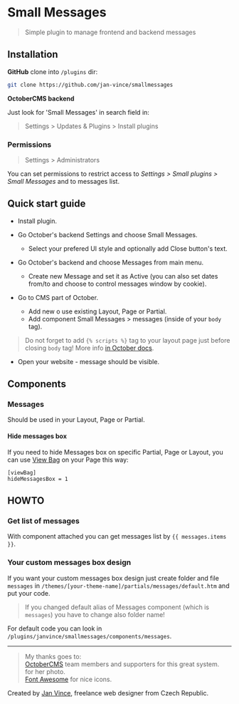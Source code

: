 # Small Messages
> Simple plugin to manage frontend and backend messages


## Installation

**GitHub** clone into `/plugins` dir:

```sh
git clone https://github.com/jan-vince/smallmessages
```

**OctoberCMS backend**

Just look for 'Small Messages' in search field in:
> Settings > Updates & Plugins > Install plugins

### Permissions

> Settings > Administrators

You can set permissions to restrict access to *Settings > Small plugins > Small Messages* and to messages list.


## Quick start guide

* Install plugin.

* Go October's backend Settings and choose Small Messages.
  * Select your prefered UI style and optionally add Close button's text.

* Go October's backend and choose Messages from main menu.
  * Create new Message and set it as Active (you can also set dates from/to and choose to control messages window by cookie).

* Go to CMS part of October.
  * Add new o use existing Layout, Page or Partial.
  * Add component Small Messages > messages (inside of your `body` tag).

> Do not forget to add `{% scripts %}` tag to your layout page just before closing `body` tag! More info [in October docs](https://octobercms.com/docs/markup/tag-scripts).

* Open your website - message should be visible.



## Components

### Messages

Should be used in your Layout, Page or Partial.

#### Hide messages box

If you need to hide Messages box on specific Partial, Page or Layout, you can use [View Bag](https://octobercms.com/docs/cms/components#viewbag-component) on your Page this way:

```
[viewBag]
hideMessagesBox = 1
```


## HOWTO

### Get list of messages

With component attached you can get messages list by `{{ messages.items }}`.

### Your custom messages box design

If you want your custom messages box design just create folder and file `messages` in `/themes/[your-theme-name]/partials/messages/default.htm` and put your code. 

> If you changed default alias of Messages component (which is `messages`) you have to change also folder name!

For default code you can look in `/plugins/janvince/smallmessages/components/messages`.


----
> My thanks goes to:    
> [OctoberCMS](http://www.octobercms.com) team members and supporters for this great system.   
> []() for her photo.   
> [Font Awesome](http://fontawesome.io/icons/) for nice icons.

Created by [Jan Vince](http://www.vince.cz), freelance web designer from Czech Republic.



